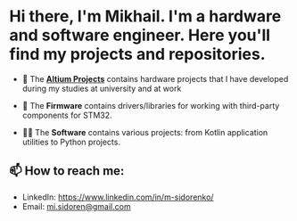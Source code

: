 # Hi there, I'm Mikhail. I'm a hardware and software engineer. Here you'll find my projects and repositories.
- :mechanical_arm: The [**Altium Projects**](https://github.com/m-sidorenko/m-sidorenko/tree/main/Altium%20Designer%20projects) contains hardware projects that I have developed during my studies at university and at work

- :space_invader: The **Firmware** contains drivers/libraries for working with third-party components for STM32.

- :technologist: The **Software** contains various projects: from Kotlin application utilities to Python projects.


<!-- if you have any questions feel free to [email me](mi.sidoren@gmail.com) -->

## 📫 How to reach me:
- LinkedIn: https://www.linkedin.com/in/m-sidorenko/
- Email: mi.sidoren@gmail.com
